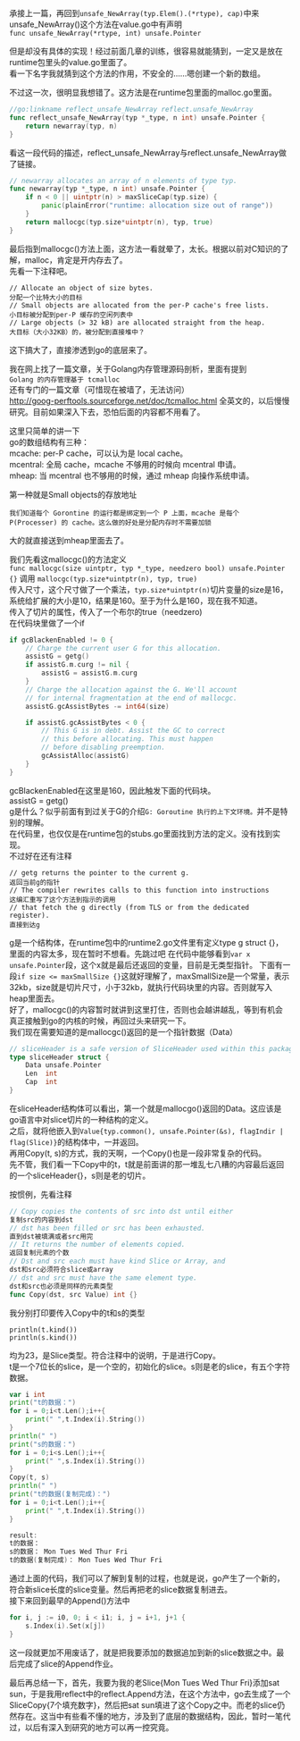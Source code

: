 承接上一篇，再回到`unsafe_NewArray(typ.Elem().(*rtype), cap)`中来  
unsafe_NewArray()这个方法在value.go中有声明  
`func unsafe_NewArray(*rtype, int) unsafe.Pointer`

但是却没有具体的实现！经过前面几章的训练，很容易就能猜到，一定又是放在runtime包里头的value.go里面了。  
看一下名字我就猜到这个方法的作用，不安全的……嗯创建一个新的数组。  

不过这一次，很明显我想错了。这方法是在runtime包里面的malloc.go里面。  
```go
//go:linkname reflect_unsafe_NewArray reflect.unsafe_NewArray
func reflect_unsafe_NewArray(typ *_type, n int) unsafe.Pointer {
	return newarray(typ, n)
}
```
看这一段代码的描述，reflect_unsafe_NewArray与reflect.unsafe_NewArray做了链接。

```go
// newarray allocates an array of n elements of type typ.
func newarray(typ *_type, n int) unsafe.Pointer {
	if n < 0 || uintptr(n) > maxSliceCap(typ.size) {
		panic(plainError("runtime: allocation size out of range"))
	}
	return mallocgc(typ.size*uintptr(n), typ, true)
}
```

最后指到mallocgc()方法上面，这方法一看就晕了，太长。根据以前对C知识的了解，malloc，肯定是开内存去了。  
先看一下注释吧。  
```
// Allocate an object of size bytes.
分配一个比特大小的目标
// Small objects are allocated from the per-P cache's free lists.
小目标被分配到per-P 缓存的空闲列表中
// Large objects (> 32 kB) are allocated straight from the heap.
大目标（大小32KB）的，被分配到直接堆中？
```
这下搞大了，直接渗透到go的底层来了。  

我在网上找了一篇文章，关于Golang内存管理源码剖析，里面有提到  
`Golang 的内存管理基于 tcmalloc`  
还有专门的一篇文章（可惜现在被墙了，无法访问）  
http://goog-perftools.sourceforge.net/doc/tcmalloc.html
全英文的，以后慢慢研究。目前如果深入下去，恐怕后面的内容都不用看了。  

这里只简单的讲一下   
go的数组结构有三种：  
mcache: per-P cache，可以认为是 local cache。  
mcentral: 全局 cache，mcache 不够用的时候向 mcentral 申请。  
mheap: 当 mcentral 也不够用的时候，通过 mheap 向操作系统申请。  

第一种就是Small objects的存放地址

`我们知道每个 Gorontine 的运行都是绑定到一个 P 上面，mcache 是每个 P(Processer) 的 cache。这么做的好处是分配内存时不需要加锁`

大的就直接送到mheap里面去了。

我们先看这mallocgc()的方法定义  
`func mallocgc(size uintptr, typ *_type, needzero bool) unsafe.Pointer {}`
调用
`mallocgc(typ.size*uintptr(n), typ, true)`  
传入尺寸，这个尺寸做了一个乘法，`typ.size*uintptr(n)`切片变量的size是16，系统给扩展的大小是10，结果是160。至于为什么是160，现在我不知道。  
传入了切片的属性，传入了一个布尔的true（needzero)  
在代码块里做了一个if  
```go
if gcBlackenEnabled != 0 {
	// Charge the current user G for this allocation.
	assistG = getg()
	if assistG.m.curg != nil {
		assistG = assistG.m.curg
	}
	// Charge the allocation against the G. We'll account
	// for internal fragmentation at the end of mallocgc.
	assistG.gcAssistBytes -= int64(size)

	if assistG.gcAssistBytes < 0 {
		// This G is in debt. Assist the GC to correct
		// this before allocating. This must happen
		// before disabling preemption.
		gcAssistAlloc(assistG)
	}
}
```	
gcBlackenEnabled在这里是160，因此触发下面的代码块。  
assistG = getg()  
g是什么？似乎前面有到过关于G的介绍`G: Goroutine 执行的上下文环境。`并不是特别的理解。  
在代码里，也仅仅是在runtime包的stubs.go里面找到方法的定义。没有找到实现。  
不过好在还有注释  
```
// getg returns the pointer to the current g.
返回当前g的指针
// The compiler rewrites calls to this function into instructions
这编汇重写了这个方法到指示的调用
// that fetch the g directly (from TLS or from the dedicated register).
直接到达g
```
g是一个结构体，在runtime包中的runtime2.go文件里有定义type g struct {}，里面的内容太多，现在暂时不想看。先跳过吧 
在代码中能够看到`var x unsafe.Pointer`段，这个x就是最后还返回的变量，目前是无类型指针。 
下面有一段`if size <= maxSmallSize {}`这就好理解了，maxSmallSize是一个常量，表示32kb，size就是切片尺寸，小于32kb，就执行代码块里的内容。否则就写入heap里面去。  
好了，mallocgc()的内容暂时就讲到这里打住，否则也会越讲越乱，等到有机会真正接触到go的内核的时候，再回过头来研究一下。  
我们现在需要知道的是mallocgc()返回的是一个指针数据（Data）  
```go
// sliceHeader is a safe version of SliceHeader used within this package.
type sliceHeader struct {
	Data unsafe.Pointer
	Len  int
	Cap  int
}
```
在sliceHeader结构体可以看出，第一个就是mallocgo()返回的Data。这应该是go语言中对slice切片的一种结构的定义。  
之后，就将他嵌入到`Value{typ.common(), unsafe.Pointer(&s), flagIndir | flag(Slice)}`的结构体中，一并返回。  
再用Copy(t, s)的方式，我的天啊，一个Copy()也是一段非常复杂的代码。  
先不管，我们看一下Copy中的t，t就是前面讲的那一堆乱七八糟的内容最后返回的一个sliceHeader{}，s则是老的切片。  

按惯例，先看注释  
```go
// Copy copies the contents of src into dst until either
复制src的内容到dst
// dst has been filled or src has been exhausted.
直到dst被填满或者src用完
// It returns the number of elements copied.
返回复制元素的个数
// Dst and src each must have kind Slice or Array, and
dst和src必须符合slice或array
// dst and src must have the same element type.
dst和src也必须是同样的元素类型
func Copy(dst, src Value) int {}
```
我分别打印要传入Copy中的t和s的类型  
```
println(t.kind())
println(s.kind())
```
均为23，是Slice类型。符合注释中的说明，于是进行Copy。  
t是一个7位长的slice，是一个空的，初始化的slice。s则是老的slice，有五个字符数据。  
```go
var i int
print("t的数据：")
for i = 0;i<t.Len();i++{
	print(" ",t.Index(i).String())
}
println(" ")
print("s的数据：")
for i = 0;i<s.Len();i++{
	print(" ",s.Index(i).String())
}
Copy(t, s)
println(" ")
print("t的数据(复制完成)：")
for i = 0;i<t.Len();i++{
	print(" ",t.Index(i).String())
}

result:
t的数据：        
s的数据： Mon Tues Wed Thur Fri 
t的数据(复制完成)： Mon Tues Wed Thur Fri  
```
通过上面的代码，我们可以了解到复制的过程，也就是说，go产生了一个新的，符合新slice长度的slice变量。然后再把老的slice数据复制进去。  
接下来回到最早的Append()方法中  
```go
for i, j := i0, 0; i < i1; i, j = i+1, j+1 {
	s.Index(i).Set(x[j])
}
```
这一段就更加不用废话了，就是把我要添加的数据追加到新的slice数据之中。最后完成了slice的Append作业。  

最后再总结一下，首先，我要为我的老Slice{Mon Tues Wed Thur Fri}添加sat sun，于是我用reflect中的reflect.Append方法，在这个方法中，go去生成了一个SliceCopy{7个填充数字}，然后把sat sun填进了这个Copy之中。而老的slice仍然存在。这当中有些看不懂的地方，涉及到了底层的数据结构，因此，暂时一笔代过，以后有深入到研究的地方可以再一控究竟。  
